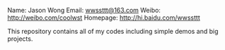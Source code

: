 Name: Jason Wong
Email: wwssttt@163.com
Weibo: http://weibo.com/coolwst
Homepage: http://hi.baidu.com/wwssttt

This repository contains all of my codes including simple demos and big projects.

